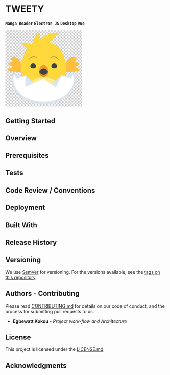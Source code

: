 # TWEETY

**``Manga Reader``** **`Electron JS`** **`Desktop`** **`Vue`**

<img src="./assets/images/tweety_icon.jpg" alt="TWEETY LOGO" style="zoom: 33%;" />

## Getting Started

## Overview

## Prerequisites

## Tests

## Code Review / Conventions

## Deployment

## Built With

## Release History

## Versioning

We use [SemVer](http://semver.org/) for versioning. For the versions available, see the [tags on this repository](https://#).

## Authors - Contributing

Please read [CONTRIBUTING.md](contributing.md) for details on our code of conduct, and the process for submitting pull requests to us.

* **Egbewatt Kokou** - *Project work-flow and Architecture*

## License

This project is licensed under the [LICENSE.md](LICENSE.md)

## Acknowledgments
